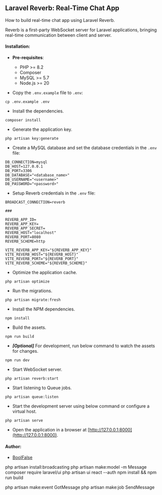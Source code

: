 
## Laravel Reverb: Real-Time Chat App

How to build real-time chat app using Laravel Reverb.

Reverb is a first-party WebSocket server for Laravel applications, bringing real-time communication between client and server.


#### Installation:

- **Pre-requisites**:
    - PHP >= 8.2
    - Composer
    - MySQL >= 5.7
    - Node.js >= 20


- Copy the `.env.example` file to `.env`:
```shell
cp .env.example .env
```

- Install the dependencies.
```shell
composer install
```

- Generate the application key.
```shell
php artisan key:generate
```

- Create a MySQL database and set the database credentials in the `.env` file:
```shell
DB_CONNECTION=mysql
DB_HOST=127.0.0.1
DB_PORT=3306
DB_DATABASE="<database_name>"
DB_USERNAME="<username>"
DB_PASSWORD="<password>"
```

- Setup Reverb credentials in the `.env` file:
```shell
BROADCAST_CONNECTION=reverb

###

REVERB_APP_ID=
REVERB_APP_KEY=
REVERB_APP_SECRET=
REVERB_HOST="localhost"
REVERB_PORT=8080
REVERB_SCHEME=http

VITE_REVERB_APP_KEY="${REVERB_APP_KEY}"
VITE_REVERB_HOST="${REVERB_HOST}"
VITE_REVERB_PORT="${REVERB_PORT}"
VITE_REVERB_SCHEME="${REVERB_SCHEME}"
```

- Optimize the application cache.
```shell
php artisan optimize
```

- Run the migrations.
```shell
php artisan migrate:fresh
```

- Install the NPM dependencies.
```shell
npm install
```

- Build the assets.
```shell
npm run build
```

- **_[Optional]_** For development, run below command to watch the assets for changes.
```shell
npm run dev
```

- Start WebSocket server.
```shell
php artisan reverb:start
```

- Start listening to Queue jobs.
```shell
php artisan queue:listen
```

- Start the development server using below command or configure a virtual host.
```shell
php artisan serve
```

- Open the application in a browser at [http://127.0.0.1:8000](http://127.0.0.1:8000).



#### Author:

- [BoolFalse](https://boolfalse.com/)



php artisan install:broadcasting
php artisan make:model -m Message
composer require laravel/ui
php artisan ui react --auth
npm install && npm run build

php artisan make:event GotMessage
php artisan make:job SendMessage
